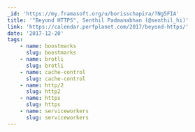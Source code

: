 ```yaml
---
_id: 'https://my.framasoft.org/u/borisschapira/?Ng5FIA'
title: '"Beyond HTTPS", Senthil Padmanabhan (@senthil_hi)'
link: 'https://calendar.perfplanet.com/2017/beyond-https/'
date: '2017-12-20'
tags:
    - name: boostmarks
      slug: boostmarks
    - name: brotli
      slug: brotli
    - name: cache-control
      slug: cache-control
    - name: http/2
      slug: http2
    - name: https
      slug: https
    - name: serviceworkers
      slug: serviceworkers
---
```


<div class="markdown"><p></p></div>
